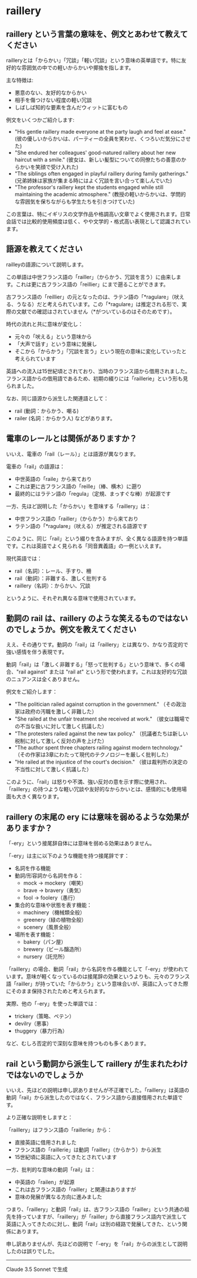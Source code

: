 # raillery

## raillery という言葉の意味を、例文とあわせて教えてください

railleryとは「からかい」「冗談」「軽い冗談」という意味の英単語です。特に友好的な雰囲気の中での軽いからかいや揶揄を指します。

主な特徴は:

 * 悪意のない、友好的なからかい
 * 相手を傷つけない程度の軽い冗談
 * しばしば知的な要素を含んだウィットに富むもの

例文をいくつかご紹介します:

 * "His gentle raillery made everyone at the party laugh and feel at ease." (彼の優しいからかいは、パーティーの全員を笑わせ、くつろいだ気分にさせた)
 * "She endured her colleagues' good-natured raillery about her new haircut with a smile." (彼女は、新しい髪型についての同僚たちの善意のからかいを笑顔で受け入れた)
 * "The siblings often engaged in playful raillery during family gatherings." (兄弟姉妹は家族が集まる時にはよく冗談を言い合って楽しんでいた)
 * "The professor's raillery kept the students engaged while still maintaining the academic atmosphere." (教授の軽いからかいは、学問的な雰囲気を保ちながらも学生たちを引きつけていた)

この言葉は、特にイギリスの文学作品や格調高い文章でよく使用されます。日常会話では比較的使用頻度は低く、やや文学的・格式高い表現として認識されています。

## 語源を教えてください

railleyの語源について説明します。

この単語は中世フランス語の「railler」（からかう、冗談を言う）に由来します。これは更に古フランス語の「reillier」にまで遡ることができます。

古フランス語の「reillier」の元となったのは、ラテン語の「\*ragulare」（吠える、うなる）だと考えられています。この「\*ragulare」は推定される形で、実際の文献での確認はされていません（\*がついているのはそのためです）。

時代の流れと共に意味が変化し：

 * 元々の「吠える」という意味から
 * 「大声で話す」という意味に発展し
 * そこから「からかう」「冗談を言う」という現在の意味に変化していったと考えられています

英語への流入は15世紀頃とされており、当時のフランス語から借用されました。フランス語からの借用語であるため、初期の綴りには「raillerie」という形も見られました。

なお、同じ語源から派生した関連語として：

 * rail (動詞：からかう、嘲る)
 * railer (名詞：からかう人) などがあります。

## 電車のレールとは関係がありますか？

いいえ、電車の「rail（レール）」とは語源が異なります。

電車の「rail」の語源は：

 * 中世英語の「raile」から来ており
 * これは更に古フランス語の「reille」（棒、横木）に遡り
 * 最終的にはラテン語の「regula」（定規、まっすぐな棒）が起源です

一方、先ほど説明した「からかい」を意味する「raillery」は：

 * 中世フランス語の「railler」（からかう）から来ており
 * ラテン語の「*ragulare」（吠える）が推定される語源です

このように、同じ「rail」という綴りを含みますが、全く異なる語源を持つ単語です。これは英語でよく見られる「同音異義語」の一例といえます。

現代英語では：

 * rail（名詞）：レール、手すり、柵
 * rail（動詞）：非難する、激しく批判する
 * raillery（名詞）：からかい、冗談

というように、それぞれ異なる意味で使用されています。

## 動詞の rail は、raillery のような笑えるものではないのでしょうか。例文を教えてください

ええ、その通りです。動詞の「rail」は「raillery」とは異なり、かなり否定的で強い感情を伴う表現です。

動詞「rail」は「激しく非難する」「怒って批判する」という意味で、多くの場合、"rail against" または "rail at" という形で使われます。これは友好的な冗談のニュアンスは全くありません。

例文をご紹介します：

 * "The politician railed against corruption in the government." （その政治家は政府の汚職を激しく非難した）
 * "She railed at the unfair treatment she received at work." （彼女は職場での不当な扱いに対して激しく抗議した）
 * "The protesters railed against the new tax policy." （抗議者たちは新しい税制に対して激しく反対の声を上げた）
 * "The author spent three chapters railing against modern technology." （その作家は3章にわたって現代のテクノロジーを厳しく批判した）
 * "He railed at the injustice of the court's decision." （彼は裁判所の決定の不当性に対して激しく抗議した）

このように、「rail」は怒りや不満、強い反対の意を示す際に使用され、「raillery」の持つような軽い冗談や友好的なからかいとは、感情的にも使用場面も大きく異なります。

## raillery の末尾の ery には意味を弱めるような効果がありますか？

「-ery」という接尾辞自体には意味を弱める効果はありません。

「-ery」は主に以下のような機能を持つ接尾辞です：

 * 名詞を作る機能
 * 動詞/形容詞から名詞を作る：
   * mock → mockery（嘲笑）
   * brave → bravery（勇気）
   * fool → foolery（愚行）
 * 集合的な意味や状態を表す機能：
   * machinery（機械類全般）
   * greenery（緑の植物全般）
   * scenery（風景全般）
 * 場所を表す機能：
   * bakery（パン屋）
   * brewery（ビール醸造所）
   * nursery（託児所）

「raillery」の場合、動詞「rail」から名詞を作る機能として「-ery」が使われています。意味が軽くなっているのは接尾辞の効果というよりも、元々のフランス語「railler」が持っていた「からかう」という意味合いが、英語に入ってきた際にそのまま保持されたためと考えられます。

実際、他の「-ery」を使った単語では：

 * trickery（策略、ペテン）
 * devilry（悪事）
 * thuggery（暴力行為）

など、むしろ否定的で深刻な意味を持つものも多くあります。

## rail という動詞から派生して raillery が生まれたわけではないのでしょうか

いいえ、先ほどの説明は申し訳ありませんが不正確でした。「raillery」は英語の動詞「rail」から派生したのではなく、フランス語から直接借用された単語です。

より正確な説明をしますと：

「raillery」はフランス語の「raillerie」から：

 * 直接英語に借用されました
 * フランス語の「raillerie」は動詞「railler」（からかう）から派生
 * 15世紀頃に英語に入ってきたとされています

一方、批判的な意味の動詞「rail」は：

 * 中英語の「railen」が起源
 * これは古フランス語の「railler」と関連はありますが
 * 意味の発展が異なる方向に進みました

つまり、「raillery」と動詞「rail」は、古フランス語の「railler」という共通の祖先を持っていますが、「raillery」が「railler」から直接フランス語内で派生して英語に入ってきたのに対し、動詞「rail」は別の経路で発展してきた、という関係にあります。

申し訳ありませんが、先ほどの説明で「-ery」を「rail」からの派生として説明したのは誤りでした。

---
Claude 3.5 Sonnet で生成
